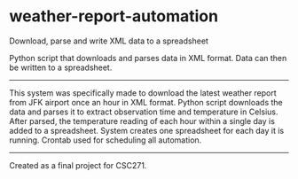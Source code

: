 # weather-report-automation
Download, parse and write XML data to a spreadsheet

Python script that downloads and parses data in XML format. Data can then be written to a spreadsheet.

---

This system was specifically made to download the latest weather report from JFK airport once an hour in XML format. Python script downloads the data and parses it to extract observation time and temperature in Celsius. After parsed, the temperature reading of each hour within a single day is added to a spreadsheet. System creates one spreadsheet for each day it is running. Crontab used for scheduling all automation.

---

Created as a final project for CSC271.
